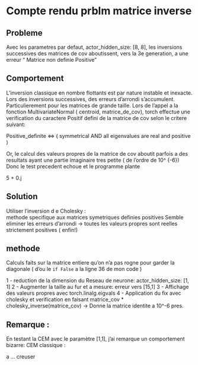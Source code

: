 # Compte rendu prblm matrice inverse

## Probleme  
Avec les parametres par defaut,  actor_hidden_size: [8, 8], les inversions successives des matrices de cov aboutissent, vers la 3e generation, a une erreur “ Matrice non definie Positive”

## Comportement
L’inversion classique en nombre flottants est par nature instable et inexacte. Lors des inversions successives, des erreurs d’arrondi s’accumulent. Particulierement pour les matrices de grande taille.
Lors de l’appel a la fonction MultivariateNormal ( centroid, matrice_de_cov), torch effectue une verification du caractere Positif defini de la matrice de cov selon le critere suivant:

Positive_definite ⇔ ( symmetrical AND all eigenvalues are real and positive )



Or, le calcul des valeurs propres de la matrice de cov aboutit parfois a des resultats ayant une partie imaginaire tres petite ( de l’ordre de 10^ {-6})
Donc le test precedent echoue et le programme plante


5 + 0.j
## Solution 
Utiliser l’inversion d e Cholesky  :  
methode specifique aux matrices symetriques definies positives
Semble eliminer les erreurs d’arrondi -> toutes les valeurs propres sont reelles strictement positives ( enfin!)

## methode 
Calculs faits sur la matrice entiere qu’on n’a pas rogne pour garder la diagonale ( d’ou le ```if False``` a la ligne 36 de mon code )

1 - reduction de la dimension du Reseau de neurone: actor_hidden_size: [1, 1]
2 - Augmenter la taille au fur et a mesure: erreur vers [15,1]
3 -  Affichage des valeurs propres avec torch.linalg.eigvals
4  -  Application du fix avec cholesky et verification en faisant
 matrice_cov * cholesky_inverse(matrice_cov)
-> Donne la matrice identite a 10^-6 pres. 

## Remarque : 
En testant la CEM avec le paramètre [1,1], j’ai remarque un comportement bizarre:
CEM classique :   


a … creuser

